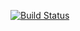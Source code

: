 [![Build Status](https://travis-ci.org/DennyScott/compound.svg?branch=master)](https://travis-ci.org/DennyScott/compound)
